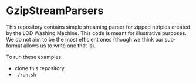 GzipStreamParsers
=================

This repository contains simple streaming parser for zipped ntriples created by the LOD Washing Machine.
This code is meant for illustrative purposes. We do not aim to be the most efficient ones (though we think our sub-format allows us to write one that is).

To run these examples:

* clone this repository
* `./run.sh`
